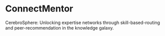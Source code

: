 # ConnectMentor
CerebroSphere: Unlocking expertise networks through skill-based-routing and peer-recommendation in the knowledge galaxy.

